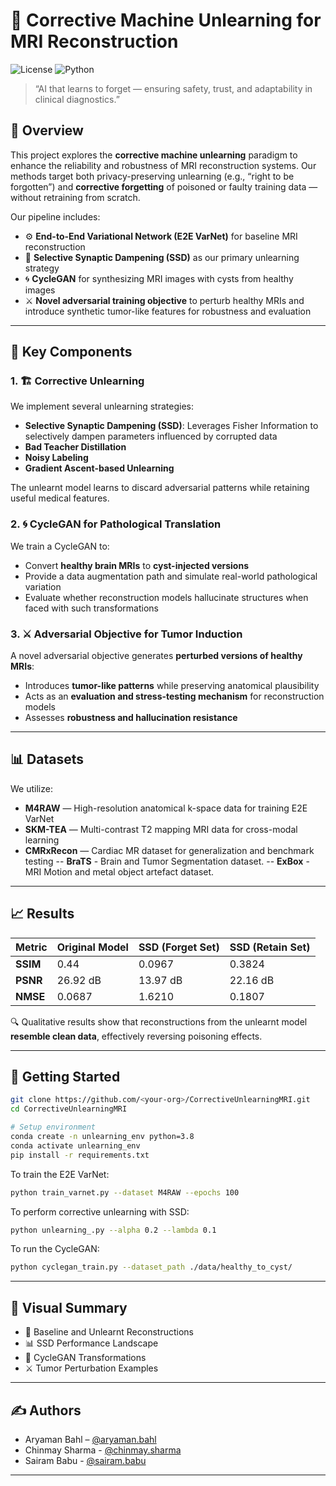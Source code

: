 
# 🧠 Corrective Machine Unlearning for MRI Reconstruction

![License](https://img.shields.io/badge/license-MIT-blue.svg) ![Python](https://img.shields.io/badge/python-3.8+-green.svg)

> “AI that learns to forget — ensuring safety, trust, and adaptability in clinical diagnostics.”

## 🔬 Overview

This project explores the **corrective machine unlearning** paradigm to enhance the reliability and robustness of MRI reconstruction systems. Our methods target both privacy-preserving unlearning (e.g., “right to be forgotten”) and **corrective forgetting** of poisoned or faulty training data — without retraining from scratch.

Our pipeline includes:
- ⚙️ **End-to-End Variational Network (E2E VarNet)** for baseline MRI reconstruction
- 🧽 **Selective Synaptic Dampening (SSD)** as our primary unlearning strategy
- 🌀 **CycleGAN** for synthesizing MRI images with cysts from healthy images
- ⚔️ **Novel adversarial training objective** to perturb healthy MRIs and introduce synthetic tumor-like features for robustness and evaluation

---

## 🧩 Key Components

### 1. 🏗️ Corrective Unlearning

We implement several unlearning strategies:
- **Selective Synaptic Dampening (SSD)**: Leverages Fisher Information to selectively dampen parameters influenced by corrupted data
- **Bad Teacher Distillation**
- **Noisy Labeling**
- **Gradient Ascent-based Unlearning**

The unlearnt model learns to discard adversarial patterns while retaining useful medical features.

### 2. 🌀 CycleGAN for Pathological Translation

We train a CycleGAN to:
- Convert **healthy brain MRIs** to **cyst-injected versions**
- Provide a data augmentation path and simulate real-world pathological variation
- Evaluate whether reconstruction models hallucinate structures when faced with such transformations

### 3. ⚔️ Adversarial Objective for Tumor Induction

A novel adversarial objective generates **perturbed versions of healthy MRIs**:
- Introduces **tumor-like patterns** while preserving anatomical plausibility
- Acts as an **evaluation and stress-testing mechanism** for reconstruction models
- Assesses **robustness and hallucination resistance**

---

## 📊 Datasets

We utilize:
- **M4RAW** — High-resolution anatomical k-space data for training E2E VarNet
- **SKM-TEA** — Multi-contrast T2 mapping MRI data for cross-modal learning
- **CMRxRecon** — Cardiac MR dataset for generalization and benchmark testing
-- **BraTS** - Brain and Tumor Segmentation dataset.
-- **ExBox** - MRI Motion and metal object artefact dataset.
---

## 📈 Results

| Metric         | Original Model | SSD (Forget Set) | SSD (Retain Set) |
|----------------|----------------|------------------|------------------|
| **SSIM**       | 0.44           | 0.0967           | 0.3824           |
| **PSNR**       | 26.92 dB       | 13.97 dB         | 22.16 dB         |
| **NMSE**       | 0.0687         | 1.6210           | 0.1807           |

🔍 Qualitative results show that reconstructions from the unlearnt model **resemble clean data**, effectively reversing poisoning effects.

---

## 🧪 Getting Started

```bash
git clone https://github.com/<your-org>/CorrectiveUnlearningMRI.git
cd CorrectiveUnlearningMRI

# Setup environment
conda create -n unlearning_env python=3.8
conda activate unlearning_env
pip install -r requirements.txt
```

To train the E2E VarNet:
```bash
python train_varnet.py --dataset M4RAW --epochs 100
```

To perform corrective unlearning with SSD:
```bash
python unlearning_.py --alpha 0.2 --lambda 0.1
```

To run the CycleGAN:
```bash
python cyclegan_train.py --dataset_path ./data/healthy_to_cyst/
```

---

## 🎥 Visual Summary

- 🧠 Baseline and Unlearnt Reconstructions
- 📊 SSD Performance Landscape
- 🔄 CycleGAN Transformations
- ⚔️ Tumor Perturbation Examples


---

## ✍️ Authors

- Aryaman Bahl – [@aryaman.bahl](mailto:aryaman.bahl@research.iiit.ac.in)
- Chinmay Sharma - [@chinmay.sharma](mailto:chinmay.sharma@research.iiit.ac.in)
- Sairam Babu - [@sairam.babu](mailto:sairam.babu@research.iiit.ac.in)

---
